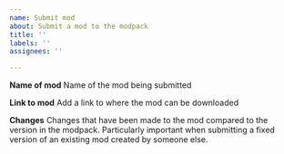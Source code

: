 ```yaml
---
name: Submit mod
about: Submit a mod to the modpack
title: ''
labels: ''
assignees: ''

---
```


**Name of mod**
Name of the mod being submitted

**Link to mod**
Add a link to where the mod can be downloaded

**Changes**
Changes that have been made to the mod compared to the version in the modpack. Particularly important when submitting a fixed version of an existing mod created by someone else.
